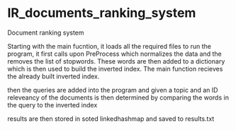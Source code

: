 # IR_documents_ranking_system
Document ranking system


Starting with the main fucntion, it loads all the required
files to run the program, it first calls upon PreProcess 
which normalizes the data and the removes the list of
stopwords. These words are then added to a dictionary
which is then used to build the inverted index. The main
function recieves the already built inverted index. 

then the queries are added into the program and given a topic and an ID
releveancy of the documents is then determined by comparing the words in the query to the inverted index

results are then stored in soted linkedhashmap and saved to results.txt
